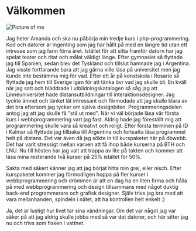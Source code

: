 Välkommen
====================================
![Picture of me](img/me.jpg "Picture of me")

Jag heter Amanda och ska nu påbärja min tredje kurs i php-programmering. Kod och datorer är ingenting som jag har hållt på med en längre tid utan ett intresse som jag fann förra året. Istället för att sitta framför datorn har jag spelat teater och ritat och målat väldigt länge. Efter gymnasiet så flyttade jag till Spanien, sedan blev det Tyskland och tillslut hamnade jag i Argentina. Jag visste fortfarande bara att jag gärna ville läsa på universitet men jag kunde inte bestämma mig för vad. Efter ett år på konstskola i Rosario så flyttade jag hem till Sverige igen för att tänka övr vad jag skulle bli. En kväll när jag satt och bläddrade i utbildningskatalogen så såg jag att Linnéuniversitet hade distansutbildningar till interaktionsdesigner. Jag tyckte ämnet och tänket lät intressant och förmodade att jag skulle klara av det bra eftersom jag tycker om själva designbiten. Programmeringsdelen antog jag att jag skulle få "stå ut med". När vi väl började läsa vår första kurs i webbprogrammering vart jag fast. Aldrig hade jag föreställt mig att programmering skulle vara så kreativt och roligt. Efter första terminen på ID i Kalmar så flyttade jag tillbaka till Argentina och fortsatta läsa programmet helt på distans. Det var även då jag sökte in till kurspaketet här på dbwebb. Det har varit stressigt mellan varven att få ihop både kurserna på BTH och LNU. Nu till hösten har jag valt att trappa av lite på takten och kommer att läsa mina resterande två kurser på 25% istället för 50%. 

Sakta med säkert känner jag att jag börjat hitta min grej, eller nisch. Efter kurspaketet kommer jag förmodligen hoppa på fler kurser i webbprogrammering och drömmen är att en dag ha en liten firma och hålla på med webbprogrammering och design tillsammans med något duktig back-end programmerare och grafisk designer. Själv trivs jag bra med att vara mellanhanden, spindeln i nätet, att ha kontrollen helt enkelt :)

Ja, det är lustigt hur livet tar sina vändningar. Om det var något jag var säker på att jag aldrig skulle jobba med så var det datorer, och här sitter jag nu och trivs som fisken i vattnet.